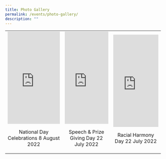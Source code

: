 ```yaml
---
title: Photo Gallery
permalink: /events/photo-gallery/
description: ""
---
```

<table>
	<tr>
		<td>
			<iframe src="https://docs.google.com/presentation/d/e/2PACX-1vRnHG5jtjD1mf3fTGy7xoErkPniZitksA-ShglFer0oIe_pile-4MeWZ4ezR3z2q-UZPf4-0ZUBpTtn/embed?start=false&loop=false&delayms=3000" frameborder="0" width="100%" height="300px" allowfullscreen="true"></iframe> <p align="center">National Day Celebrations 8 August 2022</p>
		</td>
		<td>
			<iframe src="https://docs.google.com/presentation/d/e/2PACX-1vQZAETFDOoFqoD3IaDckKjAM6LNuKkmQx7rTC1VP1wKpmvp0ogjUHTyzHoXB0-5_g4RrfpgFOubc59c/embed?start=false&loop=false&delayms=3000" frameborder="0" width="100%" height="300" allowfullscreen="true" ></iframe> <p align="center">Speech & Prize Giving Day 22 July 2022</p>
		</td>
		<td>
			<iframe src="https://docs.google.com/presentation/d/e/2PACX-1vRlNj8eV9sa5ZH2SOv3zk5YcPJx9sNHrF5bFNebFq_0etFWd7eBFTQ3Nde2vVLAP6j-fcWwZMjEKRbn/embed?start=false&loop=false&delayms=3000" frameborder="0" width="100%" height="300" allowfullscreen="true"></iframe> <p align="center">Racial Harmony Day 22 July 2022</p>
		</td>
	</tr>
	<tr>
	</tr>
</table>